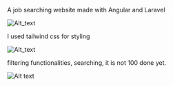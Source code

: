 A job searching website made with Angular and Laravel


![Alt_text](https://i.imgur.com/uFe1lyI.jpg)

I used tailwind css for styling

![Alt_text](https://i.imgur.com/BW2Yep0.jpeg)

filtering functionalities, searching, it is not 100 done yet. 

![Alt text](https://i.imgur.com/Rab1p9Z.jpeg)



